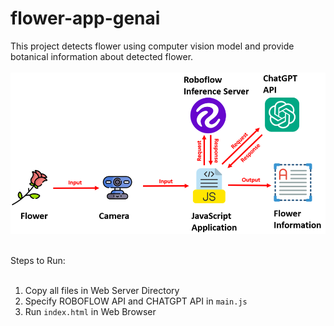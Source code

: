 # flower-app-genai
This project detects flower using computer vision model and provide botanical information about detected flower. <br><br>
<img src="working_of_system.png" width="800px"><br><br>

Steps to Run:<br><br>
<ol>
  <li>Copy all files in Web Server Directory</li>
  <li>Specify ROBOFLOW API and CHATGPT API in <code>main.js</code></li>
  <li>Run <code>index.html</code> in Web Browser</li>
</ol>
